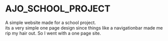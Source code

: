 # AJO_SCHOOL_PROJECT

A simple website made for a school project.  
its a very simple one page design since things like a navigationbar made me rip my hair out. So I went with a one page site.  
